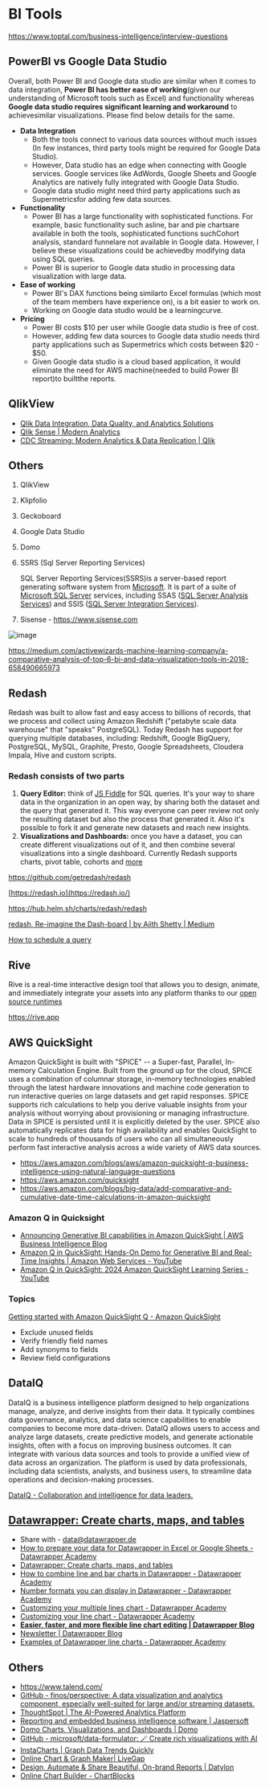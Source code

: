 # BI Tools

https://www.toptal.com/business-intelligence/interview-questions

## PowerBI vs Google Data Studio

Overall, both Power BI and Google data studio are similar when it comes to data integration, **Power BI has better ease of working**(given our understanding of Microsoft tools such as Excel) and functionality whereas **Google data studio requires significant learning and workaround** to achievesimilar visualizations. Please find below details for the same.

- **Data Integration**
    - Both the tools connect to various data sources without much issues (In few instances, third party tools might be required for Google Data Studio).
    - However, Data studio has an edge when connecting with Google services. Google services like AdWords, Google Sheets and Google Analytics are natively fully integrated with Google Data Studio.
    - Google data studio might need third party applications such as Supermetricsfor adding few data sources.
- **Functionality**
    - Power BI has a large functionality with sophisticated functions. For example, basic functionality such asline, bar and pie chartsare available in both the tools, sophisticated functions suchCohort analysis, standard funnelare not available in Google data. However, I believe these visualizations could be achievedby modifying data using SQL queries.
    - Power BI is superior to Google data studio in processing data visualization with large data.
- **Ease of working**
    - Power BI's DAX functions being similarto Excel formulas (which most of the team members have experience on), is a bit easier to work on.
    - Working on Google data studio would be a learningcurve.
- **Pricing**
    - Power BI costs $10 per user while Google data studio is free of cost.
    - However, adding few data sources to Google data studio needs third party applications such as Supermetrics which costs between $20 - $50.
    - Given Google data studio is a cloud based application, it would eliminate the need for AWS machine(needed to build Power BI report)to builtthe reports.

## QlikView

- [Qlik Data Integration, Data Quality, and Analytics Solutions](https://www.qlik.com/us)
- [Qlik Sense | Modern Analytics](https://www.qlik.com/us/products/qlik-sense)
- [CDC Streaming: Modern Analytics & Data Replication \| Qlik](https://www.qlik.com/us/products/qlik-data-streaming-cdc)

## Others

1. QlikView
2. Klipfolio
3. Geckoboard
4. Google Data Studio
5. Domo
6. SSRS (Sql Server Reporting Services)

    SQL Server Reporting Services(SSRS)is a server-based report generating software system from [Microsoft](https://en.wikipedia.org/wiki/Microsoft). It is part of a suite of [Microsoft SQL Server](https://en.wikipedia.org/wiki/Microsoft_SQL_Server) services, including SSAS ([SQL Server Analysis Services](https://en.wikipedia.org/wiki/SQL_Server_Analysis_Services)) and SSIS ([SQL Server Integration Services](https://en.wikipedia.org/wiki/SQL_Server_Integration_Services)).

7. Sisense - https://www.sisense.com

![image](../../media/Data-Visualization_BI-Tools-image1.jpg)

https://medium.com/activewizards-machine-learning-company/a-comparative-analysis-of-top-6-bi-and-data-visualization-tools-in-2018-658490665973

## Redash

Redash was built to allow fast and easy access to billions of records, that we process and collect using Amazon Redshift ("petabyte scale data warehouse" that "speaks" PostgreSQL). Today Redash has support for querying multiple databases, including: Redshift, Google BigQuery, PostgreSQL, MySQL, Graphite, Presto, Google Spreadsheets, Cloudera Impala, Hive and custom scripts.

### Redash consists of two parts

1. **Query Editor:** think of [JS Fiddle](https://jsfiddle.net/) for SQL queries. It's your way to share data in the organization in an open way, by sharing both the dataset and the query that generated it. This way everyone can peer review not only the resulting dataset but also the process that generated it. Also it's possible to fork it and generate new datasets and reach new insights.
2. **Visualizations and Dashboards:** once you have a dataset, you can create different visualizations out of it, and then combine several visualizations into a single dashboard. Currently Redash supports charts, pivot table, cohorts and [more](https://redash.io/help/user-guide/visualizations/visualization-types)

https://github.com/getredash/redash

[https://redash.io](https://redash.io/)

https://hub.helm.sh/charts/redash/redash

[redash, Re-imagine the Dash-board \| by Ajith Shetty \| Medium](https://ajithshetty28.medium.com/redash-re-imagine-the-dash-board-17d80b277f91)

[How to schedule a query](https://redash.io/help/user-guide/querying/scheduling-a-query/)

## Rive

Rive is a real-time interactive design tool that allows you to design, animate, and immediately integrate your assets into any platform thanks to our [open source runtimes](https://rive.app/runtimes)

https://rive.app

## AWS QuickSight

Amazon QuickSight is built with "SPICE" -- a Super-fast, Parallel, In-memory Calculation Engine. Built from the ground up for the cloud, SPICE uses a combination of columnar storage, in-memory technologies enabled through the latest hardware innovations and machine code generation to run interactive queries on large datasets and get rapid responses. SPICE supports rich calculations to help you derive valuable insights from your analysis without worrying about provisioning or managing infrastructure. Data in SPICE is persisted until it is explicitly deleted by the user. SPICE also automatically replicates data for high availability and enables QuickSight to scale to hundreds of thousands of users who can all simultaneously perform fast interactive analysis across a wide variety of AWS data sources.

- https://aws.amazon.com/blogs/aws/amazon-quicksight-q-business-intelligence-using-natural-language-questions
- https://aws.amazon.com/quicksight
- https://aws.amazon.com/blogs/big-data/add-comparative-and-cumulative-date-time-calculations-in-amazon-quicksight

### Amazon Q in Quicksight

- [Announcing Generative BI capabilities in Amazon QuickSight | AWS Business Intelligence Blog](https://aws.amazon.com/blogs/business-intelligence/announcing-generative-bi-capabilities-in-amazon-quicksight/)
- [Amazon Q in QuickSight: Hands-On Demo for Generative BI and Real-Time Insights | Amazon Web Services - YouTube](https://www.youtube.com/watch?v=CFBlREfSItc)
- [Amazon Q in QuickSight: 2024 Amazon QuickSight Learning Series - YouTube](https://www.youtube.com/watch?v=ioS4BZyxEK4)

### Topics

[Getting started with Amazon QuickSight Q - Amazon QuickSight](https://docs.aws.amazon.com/quicksight/latest/user/quicksight-q-get-started.html)

- Exclude unused fields
- Verify friendly field names
- Add synonyms to fields
- Review field configurations

## DataIQ

DataIQ is a business intelligence platform designed to help organizations manage, analyze, and derive insights from their data. It typically combines data governance, analytics, and data science capabilities to enable companies to become more data-driven. DataIQ allows users to access and analyze large datasets, create predictive models, and generate actionable insights, often with a focus on improving business outcomes. It can integrate with various data sources and tools to provide a unified view of data across an organization. The platform is used by data professionals, including data scientists, analysts, and business users, to streamline data operations and decision-making processes.

[DataIQ - Collaboration and intelligence for data leaders.](https://www.dataiq.global/)

## [Datawrapper: Create charts, maps, and tables](https://www.datawrapper.de/)

- Share with - data@datawrapper.de
- [How to prepare your data for Datawrapper in Excel or Google Sheets - Datawrapper Academy](https://academy.datawrapper.de/article/240-how-to-prepare-your-data-for-datawrapper-in-excel-or-google-sheets)
- [Datawrapper: Create charts, maps, and tables](https://www.datawrapper.de/)
- [How to combine line and bar charts in Datawrapper - Datawrapper Academy](https://academy.datawrapper.de/article/266-how-to-make-bar-line-chart-combinations-in-datawrapper)
- [Number formats you can display in Datawrapper - Datawrapper Academy](https://academy.datawrapper.de/article/207-custom-number-formats-that-you-can-display-in-datawrapper)
- [Customizing your multiple lines chart - Datawrapper Academy](https://academy.datawrapper.de/article/385-customizing-your-small-multiple-line-chart)
- [Customizing your line chart - Datawrapper Academy](https://academy.datawrapper.de/article/47-customizing-your-line-chart)
- [**Easier, faster, and more flexible line chart editing \| Datawrapper Blog**](https://www.datawrapper.de/blog/improved-line-chart-editing)
- [Newsletter \| Datawrapper Blog](https://www.datawrapper.de/blog/newsletter)
- [Examples of Datawrapper line charts - Datawrapper Academy](https://academy.datawrapper.de/article/147-examples-of-datawrapper-line-charts)

## Others

- https://www.talend.com/
- [GitHub - finos/perspective: A data visualization and analytics component, especially well-suited for large and/or streaming datasets.](https://github.com/finos/perspective)
- [ThoughtSpot | The AI-Powered Analytics Platform](https://www.thoughtspot.com/)
- [Reporting and embedded business intelligence software | Jaspersoft](https://www.jaspersoft.com/)
- [Domo Charts, Visualizations, and Dashboards \| Domo](https://www.domo.com/business-intelligence/visualizations-and-dashboards)
- [GitHub - microsoft/data-formulator: 🪄 Create rich visualizations with AI](https://github.com/microsoft/data-formulator)
- [InstaCharts \| Graph Data Trends Quickly](https://instacharts.io/)
- [Online Chart & Graph Maker\| LiveGap](https://charts.livegap.com/?lan=en)
- [Design, Automate & Share Beautiful, On-brand Reports \| Datylon](https://www.datylon.com/)
- [Online Chart Builder - ChartBlocks](https://www.chartblocks.io/)
